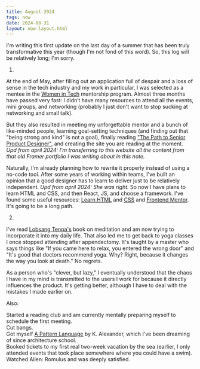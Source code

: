 ```yaml
---
title: August 2024
tags: now
date: 2024-08-31
layout: now-layout.html
---
```


I'm writing this first update on the last day of a summer that has been truly transformative this year (though I'm not fond of this word). So, this log will be relatively long; I'm sorry.



1.

At the end of May, after filling out an application full of despair and a loss of sense in the tech industry and my work in particular, I was selected as a mentee in the [Women in Tech](https://www.wintech.me) mentorship program. Almost three months have passed very fast: I didn’t have many resources to attend all the events, mini groups, and networking (probably I just don't want to stop sucking at networking and small talk).

But they also resulted in meeting my unforgettable mentor and a bunch of like-minded people, learning goal-setting techniques (and finding out that "being strong and kind" is not a goal), finally reading ["The Path to Senior Product Designer"](https://productdesigninterview.com/the-path-to-senior-product-designer), and creating the site you are reading at the moment. *Upd from april 2024: I'm transferring to this website all the content from that old Framer portfolio I was writing about in this note.*

Naturally, I'm already planning how to rewrite it properly instead of using a no-code tool. After some years of working within teams, I've built an opinion that a good designer has to learn to deliver just to be relatively independent. *Upd from april 2024: She was right.* So now I have plans to learn HTML and CSS, and then React, JS, and choose a framework. I've found some useful resources: [Learn HTML](https://web.dev/learn/html/) and [CSS](https://web.dev/learn/css/) and [Frontend Mentor](https://www.frontendmentor.io). It's going to be a long path.


2.

I've read [Lobsang Tenpa's](https://lobsangtenpa.com/) book on meditation and am now trying to incorporate it into my daily life. That also led me to get back to yoga classes I once stopped attending after appendectomy. It's taught by a master who says things like "If you came here to relax, you entered the wrong door" and "It's good that doctors recommend yoga. Why? Right, because it changes the way you look at death." No regrets.

As a person who's "clever, but lazy," I eventually understood that the chaos I have in my mind is transmitted to the users I work for because it directly influences the product. It's getting better, although I have to deal with the mistakes I made earlier on.


Also:

Started a reading club and am currently mentally preparing myself to schedule the first meeting.\
Cut bangs.\
Got myself [A Pattern Language](https://www.patternlanguage.com/) by K. Alexander, which I've been dreaming of since architecture school.\
Booked tickets to my first real two-week vacation by the sea (earlier, I only attended events that took place somewhere where you could have a swim).\
Watched Alien: Romulus and was deeply satisfied.